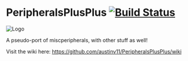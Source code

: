 PeripheralsPlusPlus [![Build Status](https://drone.io/github.com/austinv11/PeripheralsPlusPlus/status.png)](https://drone.io/github.com/austinv11/PeripheralsPlusPlus/files)
===================

![Logo](http://puu.sh/fB9TB/66231fda96.png)

A pseudo-port of miscperipherals, with other stuff as well!

Visit the wiki here: https://github.com/austinv11/PeripheralsPlusPlus/wiki
